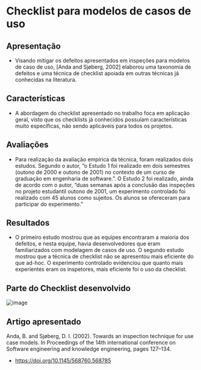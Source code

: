 # Checklist para modelos de casos de uso

## Apresentação
 * Visando mitigar os defeitos apresentados em inspeções para modelos de caso de uso, [Anda and Sjøberg, 2002] elaborou uma taxonomia de defeitos e uma técnica de checklist apoiada em outras técnicas já conhecidas na literatura.

## Características 
  *  A abordagem do checklist apresentado no trabalho foca em aplicação geral, visto que os checklists já conhecidos
possuíam características muito específicas, não sendo aplicáveis para todos os projetos.

## Avaliações
  *  Para realização da avaliação empírica da técnica, foram realizados dois estudos. Segundo o autor, “o Estudo 1 foi realizado em dois semestres (outono de 2000 e outono de 2001) no contexto de um curso de graduação em engenharia de software.”. O Estudo 2 foi realizado, ainda de acordo com o autor, “duas semanas após a conclusão das inspeções no projeto estudantil outono de 2001, um experimento controlado foi realizado com 45 alunos como sujeitos. Os alunos se ofereceram para participar do experimento.” 
 
 ## Resultados
  * O primeiro estudo mostrou que as equipes encontraram a
maioria dos defeitos, e nesta equipe, havia desenvolvedores que eram familiarizados com modelagem de casos de uso. O segundo estudo mostrou que a técnica de checklist não se apresentou mais eficiente do que ad-hoc. O experimento controlado evidenciou que quanto mais experientes eram os inspetores, mais eficiente foi o uso da checklist. 

## Parte do Checklist desenvolvido 
 ![image](https://user-images.githubusercontent.com/49456679/181312474-a1b0b47e-da5f-4e04-87c8-0b9a92b62d4e.png)

## Artigo apresentado 

Anda, B. and Sjøberg, D. I. (2002). Towards an inspection technique for use case models. In
Proceedings of the 14th international conference on Software engineering and knowledge
engineering, pages 127–134.

  * https://doi.org/10.1145/568760.568785 
 
